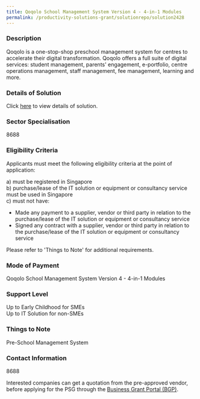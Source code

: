 ```yaml
---
title: Qoqolo School Management System Version 4 - 4-in-1 Modules
permalink: /productivity-solutions-grant/solutionrepo/solution2428
---
```


### Description

Qoqolo is a one-stop-shop preschool management system for centres to accelerate their digital transformation.  Qoqolo offers a full suite of digital services: student management, parents' engagement, e-portfolio, centre operations management, staff management, fee management, learning and more.

### Details of Solution

Click <a href='CommonTown Pte Ltd' target='_blank' rel='noopener'>here</a> to view details of solution.

### Sector Specialisation

 8688 

### Eligibility Criteria

Applicants must meet the following eligibility criteria at the point of application:

a) must be registered in Singapore <br>
b) purchase/lease of the IT solution or equipment or consultancy service must be used in Singapore <br>
c) must not have:
- Made any payment to a supplier, vendor or third party in relation to the purchase/lease of the IT solution or equipment or consultancy service
- Signed any contract with a supplier, vendor or third party in relation to the purchase/lease of the IT solution or equipment or consultancy service

Please refer to 'Things to Note' for additional requirements.

### Mode of Payment
Qoqolo School Management System Version 4 - 4-in-1 Modules

### Support Level
Up to Early Childhood for SMEs <br>
Up to IT Solution for non-SMEs

### Things to Note
Pre-School Management System

### Contact Information
8688

Interested companies can get a quotation from the pre-approved vendor, before applying for the PSG through the <a target='_blank' rel='noopener' href='https://www.businessgrants.gov.sg/'>Business Grant Portal (BGP)</a>.
